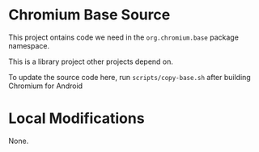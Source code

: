 # Chromium Base Source

This project ontains code we need in the `org.chromium.base` package namespace.

This is a library project other projects depend on.

To update the source code here, run `scripts/copy-base.sh` after building Chromium for Android

# Local Modifications

None.